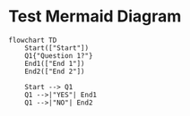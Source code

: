 # Test Mermaid Diagram

```mermaid
flowchart TD
    Start(["Start"])
    Q1{"Question 1?"}
    End1(["End 1"])
    End2(["End 2"])
    
    Start --> Q1
    Q1 -->|"YES"| End1
    Q1 -->|"NO"| End2
```